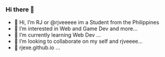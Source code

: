 ### Hi there 👋
- 👋 Hi, I’m RJ or @rjveeeee im a Student from the Philippines 
- 👀 I’m interested in Web and Game Dev and more... 
- 🌱 I’m currently learning Web Dev ... 
- 💞️ I’m looking to collaborate on my self and rjveeee... 
- 🔗 rjexe.github.io ... 
<!--
**RJEXE/RJEXE** is a ✨ _special_ ✨ repository because its `README.md` (this file) appears on your GitHub profile.

Here are some ideas to get you started:

- 🔭 I’m currently working on projects that will help me learn more...
- 🌱 I’m currently learning Web dev...
- 👯 I’m looking to collaborate on ...
- 🤔 I’m looking for help with ...
- 💬 Ask me about ...
- 📫 How to reach me: ...
- 😄 Pronouns: ...
- ⚡ Fun fact: ...
-->
